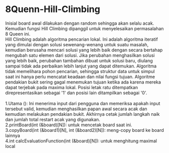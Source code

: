 # 8Quenn-Hill-Climbing
Inisial board awal dilakukan dengan random sehingga akan selalu acak. Kemudian fungsi Hill Climbing dipanggil untuk menyelesaikan permasalahan 8 Queen ini.
<br/>Hill Climbing adalah algoritma pencarian lokal. Ini adalah algoritma iteratif yang dimulai dengan solusi sewenang-wenang untuk suatu masalah, kemudian berusaha mencari solusi yang lebih baik dengan secara bertahap mengubah satu elemen dari solusi. Jika perubahan menghasilkan solusi yang lebih baik, perubahan tambahan dibuat untuk solusi baru, diulang sampai tidak ada perbaikan lebih lanjut yang dapat ditemukan. Algoritma tidak memelihara pohon pencarian, sehingga struktur data untuk simpul saat ini hanya perlu mencatat keadaan dan nilai fungsi tujuan. Algoritme pendakian bukit sering gagal menemukan tujuan ketika ada karena mereka dapat terjebak pada maxima lokal. 
Posisi letak ratu ditempatkan direpresentasikan sebagai '1' dan posisi lain ditampilkan sebagai '0'.<br/>
<br/>1.Utama (): Ini menerima input dari pengguna dan memeriksa apakah input tersebut valid, kemudian menghasilkan papan awal secara acak dan kemudian melakukan pendakian bukit. Akhirnya cetak jumlah langkah naik dan jumlah total restart acak yang digunakan.
<br/>2.printBoard(int (&board)[N]): untuk mencetak board saat ini.
<br/>3.copyBoard(int (&board1)[N], int (&board2)[N]): meng-copy board ke board lainnya
<br/>4.int calcEvaluationFunction(int (&board)[N]): untuk menghitung maximal local
